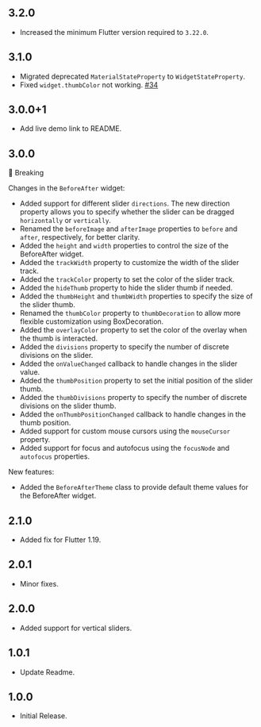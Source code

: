 ## 3.2.0

- Increased the minimum Flutter version required to `3.22.0`.

## 3.1.0

- Migrated deprecated `MaterialStateProperty` to `WidgetStateProperty`.
- Fixed `widget.thumbColor` not working. [#34](https://github.com/xsahil03x/before_after/issues/34)

## 3.0.0+1

- Add live demo link to README.

## 3.0.0

🚨 Breaking

Changes in the `BeforeAfter` widget:

- Added support for different slider `directions`. The new direction property allows you to specify whether the slider
  can be dragged `horizontally` or `vertically`.
- Renamed the `beforeImage` and `afterImage` properties to `before` and `after`, respectively, for better clarity.
- Added the `height` and `width` properties to control the size of the BeforeAfter widget.
- Added the `trackWidth` property to customize the width of the slider track.
- Added the `trackColor` property to set the color of the slider track.
- Added the `hideThumb` property to hide the slider thumb if needed.
- Added the `thumbHeight` and `thumbWidth` properties to specify the size of the slider thumb.
- Renamed the `thumbColor` property to `thumbDecoration` to allow more flexible customization using BoxDecoration.
- Added the `overlayColor` property to set the color of the overlay when the thumb is interacted.
- Added the `divisions` property to specify the number of discrete divisions on the slider.
- Added the `onValueChanged` callback to handle changes in the slider value.
- Added the `thumbPosition` property to set the initial position of the slider thumb.
- Added the `thumbDivisions` property to specify the number of discrete divisions on the slider thumb.
- Added the `onThumbPositionChanged` callback to handle changes in the thumb position.
- Added support for custom mouse cursors using the `mouseCursor` property.
- Added support for focus and autofocus using the `focusNode` and `autofocus` properties.

New features:

- Added the `BeforeAfterTheme` class to provide default theme values for the BeforeAfter widget.

## 2.1.0

- Added fix for Flutter 1.19.

## 2.0.1

- Minor fixes.

## 2.0.0

- Added support for vertical sliders.

## 1.0.1

- Update Readme.

## 1.0.0

- Initial Release.